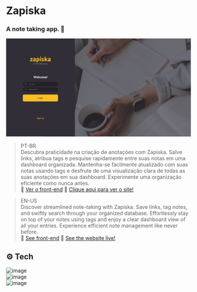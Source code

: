 # Zapiska
### A note taking app. 📝
![preview](.github/preview.png)<br>
>PT-BR<br>
Descubra praticidade na criação de anotações com Zapiska. Salve links, atribua tags e pesquise rapidamente entre suas notas em uma dashboard organizada. Mantenha-se facilmente atualizado com suas notas usando tags e desfrute de uma visualização clara de todas as suas anotações em sua dashboard. Experimente uma organização eficiente como nunca antes.<br>
🎨 [Ver o front-end](https://github.com/mariak-fla/zapiska-frontend)
🔗 [Clique aqui para ver o site!](https://zapiska.netlify.app)

>EN-US<br>
Discover streamlined note-taking with Zapiska. Save links, tag notes, and swiftly search through your organized database. Effortlessly stay on top of your notes using tags and enjoy a clear dashboard view of all your entries. Experience efficient note management like never before.<br>
🎨 [See front-end](https://github.com/mariak-fla/zapiska-frontend)
🔗 [See the website live!](https://zapiska.netlify.app)

## ⚙️ Tech

![image](https://img.shields.io/badge/JavaScript-323330?style=for-the-badge&logo=javascript&logoColor=F7DF1E)<br>
![image](https://img.shields.io/badge/React-20232A?style=for-the-badge&logo=react&logoColor=61DAFB)<br>
![image](https://img.shields.io/badge/SQLite-07405E?style=for-the-badge&logo=sqlite&logoColor=white)